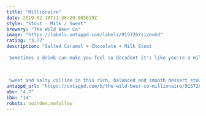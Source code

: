 ```yaml
---
title: "Millionaire"
date: 2019-02-10T11:38:29.805619Z
style: "Stout - Milk / Sweet"
brewery: "The Wild Beer Co"
image: "https://labels.untappd.com/labels/915726?size=hd"
rating: "3.77"
description: "Salted Caramel + Chocolate + Milk Stout   Sometimes a drink can make you feel so decadent it's like you're a millionaire; this beer wraps you in a velvety cocoon, dresses you in a smart suit and takes you out for a special night on the tiles.     Sweet and salty collide in this rich, balanced and smooth dessert stout. Lactose, caramel and high quality Valrhona cocoa nibs provide a chocolate and caramel backbone alongside the roasty malts whilst the Cornish Sea Salts gives a savoury salty kick, raising this beautiful beer above the norm."
untappd_url: "https://untappd.com/b/the-wild-beer-co-millionaire/915726"
abv: "4.7"
ibu: "14"
robots: noindex,nofollow
---
```

